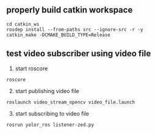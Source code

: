 ## properly build catkin workspace
```
cd catkin_ws
rosdep install --from-paths src --ignore-src -r -y
catkin_make -DCMAKE_BUILD_TYPE=Release
```

## test video subscriber using video file
1. start roscore
```
roscore
```
2. start publishing video file
```
roslaunch video_stream_opencv video_file.launch
```
3. start subscribing to video file
```
rosrun yolor_ros listener-zed.py
```